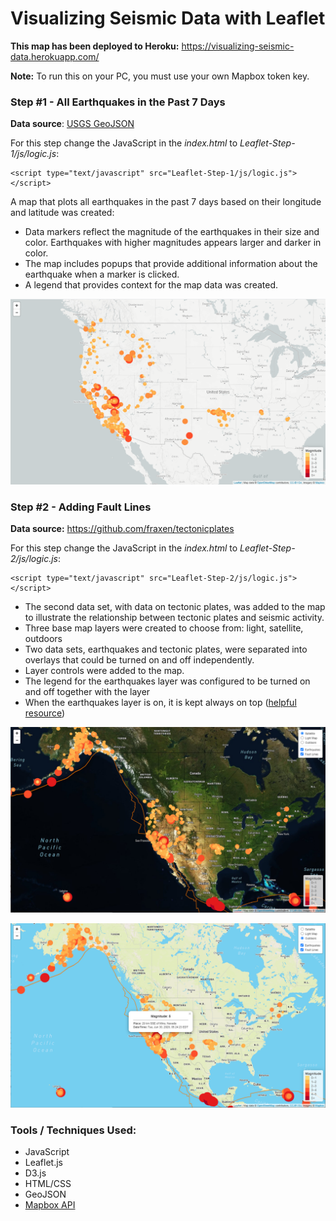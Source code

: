 # Visualizing Seismic Data with Leaflet

**This map has been deployed to Heroku:**   https://visualizing-seismic-data.herokuapp.com/

**Note:** To run this on your PC, you must use your own Mapbox token key. 



### Step #1 - All Earthquakes in the Past 7 Days

**Data source**:  [USGS GeoJSON](http://earthquake.usgs.gov/earthquakes/feed/v1.0/geojson.php)

For this step change the JavaScript in the *index.html* to *Leaflet-Step-1/js/logic.js*:

```
<script type="text/javascript" src="Leaflet-Step-1/js/logic.js"></script>
```


A map that plots all earthquakes in the past 7 days based on their longitude and latitude was created:

- Data markers reflect the magnitude of the earthquakes in their size and color. Earthquakes with higher magnitudes appears larger and darker in color.
- The map includes popups that provide additional information about the earthquake when a marker is clicked.
- A legend that provides context for the map data was created.



![](Images/Step1-earthquakes.png)



### Step #2 - Adding Fault Lines

**Data source:** https://github.com/fraxen/tectonicplates

For this step change the JavaScript in the *index.html* to *Leaflet-Step-2/js/logic.js*:

```
<script type="text/javascript" src="Leaflet-Step-2/js/logic.js"></script>
```

- The second data set, with data on tectonic plates, was added to the map to illustrate the relationship between tectonic plates and seismic activity. 
- Three base map layers were created to choose from: light, satellite, outdoors 
- Two data sets, earthquakes and tectonic plates,  were separated into overlays that could be turned on and off independently.
- Layer controls were added to the map.
- The legend for the earthquakes layer was configured to be turned on and off together with the layer
- When the earthquakes layer is on, it is kept always on top ([helpful resource](https://gis.stackexchange.com/questions/183914/how-to-keep-vector-layer-on-top-of-all-layers-despite-toggling-order))



![](Images/Step2-Satellite.png)



![](Images/Step2-Outdoors-popup.png)



### Tools / Techniques Used:

- JavaScript
- Leaflet.js
- D3.js
- HTML/CSS
- GeoJSON
- [Mapbox API](https://www.mapbox.com/)











